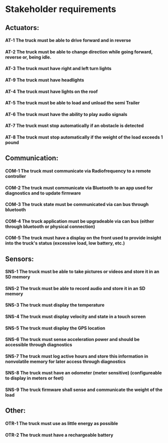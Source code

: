# Stakeholder requirements

## Actuators:
#### AT-1 The truck must be able to drive forward and in reverse
#### AT-2 The truck must be able to change direction while going forward, reverse or, being idle.  
#### AT-3 The truck must have right and left turn lights
#### AT-9 The truck must have headlights
#### AT-4 The truck must have lights on the roof
#### AT-5 The truck must be able to load and unload the semi Trailer
#### AT-6 The truck must have the ability to play audio signals
#### AT-7 The truck must stop automatically if an obstacle is detected
#### AT-8 The truck must stop automatically if the weight of the load exceeds 1 pound

## Communication:
#### COM-1 The truck must communicate via Radiofrequency to a remote controller
#### COM-2 The truck must communicate via Bluetooth to an app used for diagnostics and to update firmware
#### COM-3 The truck state must be communicated via can bus through bluetooth
#### COM-4 The truck application must be upgradeable via can bus (either through bluetooth or physical connection)
#### COM-5 The truck must have a display on the front used to provide insight into the truck's status (excessive load, low battery, etc.)


## Sensors:
#### SNS-1 The truck must be able to take pictures or videos and store it in an SD memory
#### SNS-2 The truck must be able to record audio and store it in an SD memory
#### SNS-3 The truck must display the temperature
#### SNS-4 The truck must display velocity and state in a touch screen
#### SNS-5 The truck must display the GPS location
#### SNS-6 The truck must sense acceleration power and should be accessible through diagnostics
#### SNS-7 The truck must log active hours and store this information in nonvolatile memory for later access through diagnostics
#### SNS-8 The truck must have an odometer (meter sensitive) (configureable to display in meters or feet)
#### SNS-9 The truck firmware shall sense and communicate the weight of the load

## Other:
#### OTR-1 The truck must use as little energy as possible
#### OTR-2 The truck must have a rechargeable battery